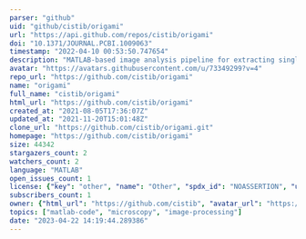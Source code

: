 ```yaml
---
parser: "github"
uid: "github/cistib/origami"
url: "https://api.github.com/repos/cistib/origami"
doi: "10.1371/JOURNAL.PCBI.1009063"
timestamp: "2022-04-10 00:53:50.747654"
description: "MATLAB-based image analysis pipeline for extracting single-cell direction-variant shape features from fluorescence images of folding epithelial sheets."
avatar: "https://avatars.githubusercontent.com/u/73349299?v=4"
repo_url: "https://github.com/cistib/origami"
name: "origami"
full_name: "cistib/origami"
html_url: "https://github.com/cistib/origami"
created_at: "2021-08-05T17:36:07Z"
updated_at: "2021-11-20T15:01:48Z"
clone_url: "https://github.com/cistib/origami.git"
homepage: "https://github.com/cistib/origami"
size: 44342
stargazers_count: 2
watchers_count: 2
language: "MATLAB"
open_issues_count: 1
license: {"key": "other", "name": "Other", "spdx_id": "NOASSERTION", "url": null, "node_id": "MDc6TGljZW5zZTA="}
subscribers_count: 1
owner: {"html_url": "https://github.com/cistib", "avatar_url": "https://avatars.githubusercontent.com/u/73349299?v=4", "login": "cistib", "type": "Organization"}
topics: ["matlab-code", "microscopy", "image-processing"]
date: "2023-04-22 14:19:44.289386"
---
```

